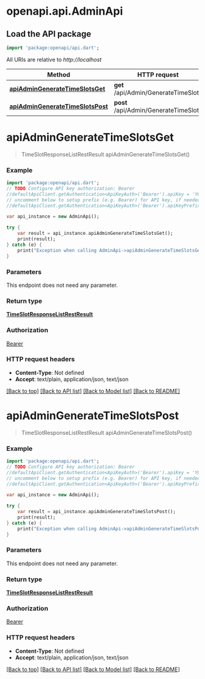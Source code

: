 # openapi.api.AdminApi

## Load the API package
```dart
import 'package:openapi/api.dart';
```

All URIs are relative to *http://localhost*

Method | HTTP request | Description
------------- | ------------- | -------------
[**apiAdminGenerateTimeSlotsGet**](AdminApi.md#apiAdminGenerateTimeSlotsGet) | **get** /api/Admin/GenerateTimeSlots | 
[**apiAdminGenerateTimeSlotsPost**](AdminApi.md#apiAdminGenerateTimeSlotsPost) | **post** /api/Admin/GenerateTimeSlots | 


# **apiAdminGenerateTimeSlotsGet**
> TimeSlotResponseListRestResult apiAdminGenerateTimeSlotsGet()



### Example 
```dart
import 'package:openapi/api.dart';
// TODO Configure API key authorization: Bearer
//defaultApiClient.getAuthentication<ApiKeyAuth>('Bearer').apiKey = 'YOUR_API_KEY';
// uncomment below to setup prefix (e.g. Bearer) for API key, if needed
//defaultApiClient.getAuthentication<ApiKeyAuth>('Bearer').apiKeyPrefix = 'Bearer';

var api_instance = new AdminApi();

try { 
    var result = api_instance.apiAdminGenerateTimeSlotsGet();
    print(result);
} catch (e) {
    print("Exception when calling AdminApi->apiAdminGenerateTimeSlotsGet: $e\n");
}
```

### Parameters
This endpoint does not need any parameter.

### Return type

[**TimeSlotResponseListRestResult**](TimeSlotResponseListRestResult.md)

### Authorization

[Bearer](../README.md#Bearer)

### HTTP request headers

 - **Content-Type**: Not defined
 - **Accept**: text/plain, application/json, text/json

[[Back to top]](#) [[Back to API list]](../README.md#documentation-for-api-endpoints) [[Back to Model list]](../README.md#documentation-for-models) [[Back to README]](../README.md)

# **apiAdminGenerateTimeSlotsPost**
> TimeSlotResponseListRestResult apiAdminGenerateTimeSlotsPost()



### Example 
```dart
import 'package:openapi/api.dart';
// TODO Configure API key authorization: Bearer
//defaultApiClient.getAuthentication<ApiKeyAuth>('Bearer').apiKey = 'YOUR_API_KEY';
// uncomment below to setup prefix (e.g. Bearer) for API key, if needed
//defaultApiClient.getAuthentication<ApiKeyAuth>('Bearer').apiKeyPrefix = 'Bearer';

var api_instance = new AdminApi();

try { 
    var result = api_instance.apiAdminGenerateTimeSlotsPost();
    print(result);
} catch (e) {
    print("Exception when calling AdminApi->apiAdminGenerateTimeSlotsPost: $e\n");
}
```

### Parameters
This endpoint does not need any parameter.

### Return type

[**TimeSlotResponseListRestResult**](TimeSlotResponseListRestResult.md)

### Authorization

[Bearer](../README.md#Bearer)

### HTTP request headers

 - **Content-Type**: Not defined
 - **Accept**: text/plain, application/json, text/json

[[Back to top]](#) [[Back to API list]](../README.md#documentation-for-api-endpoints) [[Back to Model list]](../README.md#documentation-for-models) [[Back to README]](../README.md)

